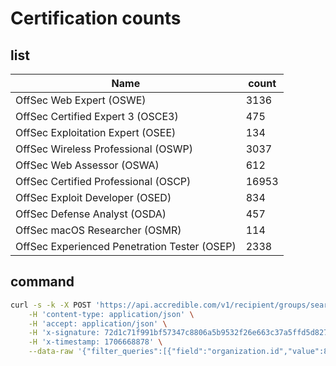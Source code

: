 # Certification counts

## list

|Name|count|
|---|-----|
|OffSec Web Expert (OSWE)|3136|
|OffSec Certified Expert 3 (OSCE3)|475|
|OffSec Exploitation Expert (OSEE)|134|
|OffSec Wireless Professional (OSWP)|3037|
|OffSec Web Assessor (OSWA)|612|
|OffSec Certified Professional (OSCP)|16953|
|OffSec Exploit Developer (OSED)|834|
|OffSec Defense Analyst (OSDA)|457|
|OffSec macOS Researcher (OSMR)|114|
|OffSec Experienced Penetration Tester (OSEP)|2338|

## command

```bash
curl -s -k -X POST 'https://api.accredible.com/v1/recipient/groups/search' \
    -H 'content-type: application/json' \
    -H 'accept: application/json' \
    -H 'x-signature: 72d1c71f991bf57347c8806a5b9532f26e663c37a5ffd5d827f05bac22680923' \
    -H 'x-timestamp: 1706668878' \
    --data-raw '{"filter_queries":[{"field":"organization.id","value":81055}]}' | jq -r "[.hits[]|{course_name: ._source.course_name,count: ._source.credentials_count}]"
```
